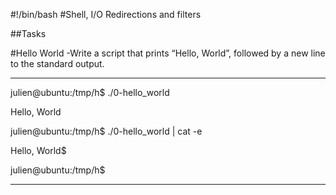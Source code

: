 #!/bin/bash
#Shell, I/O Redirections and filters

##Tasks

#Hello World
-Write a script that prints “Hello, World”, followed by a new line to the standard output.

---
julien@ubuntu:/tmp/h$ ./0-hello_world 

Hello, World

julien@ubuntu:/tmp/h$ ./0-hello_world | cat -e

Hello, World$

julien@ubuntu:/tmp/h$ 

---
